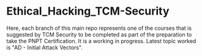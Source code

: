 # Ethical_Hacking_TCM-Security
Here, each branch of this main repo represents one of the courses that is suggested by TCM Security to be completed as part of the preparation to take the PNPT Certification. It is a working in progress. Latest topic worked is "AD - Initial Attack Vectors".
